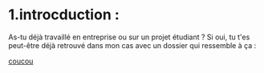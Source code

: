 # 1.introcduction :
As-tu déjà travaillé en entreprise ou sur un projet étudiant ? Si oui, tu t'es peut-être déjà retrouvé dans mon cas avec un dossier qui ressemble à ça :

[coucou](https://upload.wikimedia.org/wikipedia/commons/8/8a/Avion_Air_France%2C_20_novembre_2013%2C_Tunis_01.jpg)
